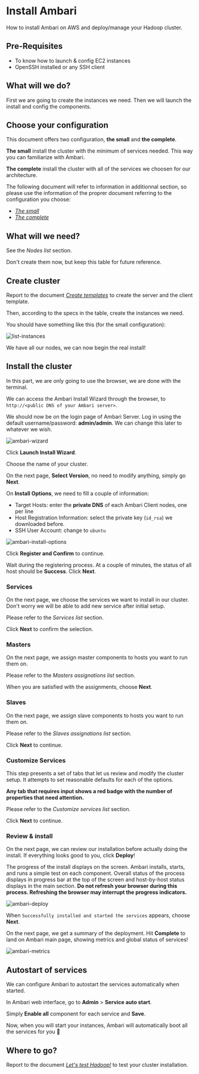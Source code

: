 # Install Ambari

How to install Ambari on AWS and deploy/manage your Hadoop cluster.

## Pre-Requisites

- To know how to launch & config EC2 instances
- OpenSSH installed or any SSH client

## What will we do?

First we are going to create the instances we need. Then we will launch the install and config the components.

## Choose your configuration

This document offers two configuration, **the small** and **the complete**.

**The small** install the cluster with the minimum of services needed. This way you can familiarize with Ambari.

**The complete** install the cluster with all of the services we choosen for our architecture.

The following document will refer to information in additionnal section, so please use the information of the proprer document referring to the configuration you choose:

- [_The small_](./small_install.md)
- [_The complete_](./complete_install.md)

## What will we need?

See the _Nodes list_ section.

Don't create them now, but keep this table for future reference.

## Create cluster

Report to the document [_Create templates_](./create_templates.md) to create the server and the client template.

Then, according to the specs in the table, create the instances we need.

You should have something like this (for the small configuration):

![list-instances](img/list-instances.png)

We have all our nodes, we can now begin the real install!

## Install the cluster

In this part, we are only going to use the browser, we are done with the terminal.

We can access the Ambari Install Wizard through the browser, to `http://<public DNS of your Ambari server>`.

We should now be on the login page of Ambari Server. Log in using the default username/password: **admin/admin**. We can change this later to whatever we wish.

![ambari-wizard](img/ambari-wizard.png)

Click **Launch Install Wizard**.

Choose the name of your cluster.

On the next page, **Select Version**, no need to modify anything, simply go **Next**.

On **Install Options**, we need to fill a couple of information:

- Target Hosts: enter the **private DNS** of each Ambari Client nodes, one per line
- Host Registration Information: select the private key (`id_rsa`) we downloaded before.
- SSH User Account: change to `ubuntu`

![ambari-install-options](img/ambari-install-options.png)

Click **Register and Confirm** to continue.

Wait during the registering process. At a couple of minutes, the status of all host should be **Success**. Click **Next**.

### Services

On the next page, we choose the services we want to install in our cluster. Don't worry we will be able to add new service after initial setup. 

Please refer to the _Services list_ section.

Click **Next** to confirm the selection.

### Masters

On the next page, we assign master components to hosts you want to run them on.

Please refer to the _Masters assignations list_ section.

When you are satisfied with the assignments, choose **Next**.

### Slaves

On the next page, we assign slave components to hosts you want to run them on.

Please refer to the _Slaves assignations list_ section.

Click **Next** to continue.

### Customize Services

This step presents a set of tabs that let us review and modify the cluster setup. It attempts to set reasonable defaults for each of the options.

**Any tab that requires input shows a red badge with the number of properties that need attention.**

Please refer to the _Customize services list_ section.

Click **Next** to continue.

### Review & install

On the next page, we can review our installation before actually doing the install. If everything looks good to you, click **Deploy**!

The progress of the install displays on the screen. Ambari installs, starts, and runs a simple test on each component. Overall status of the process displays in progress bar at the top of the screen and host-by-host status displays in the main section. **Do not refresh your browser during this process. Refreshing the browser may interrupt the progress indicators.**

![ambari-deploy](img/ambari-deploy.png)

When `Successfully installed and started the services` appears, choose **Next**.

On the next page, we get a summary of the deployment. Hit **Complete** to land on Ambari main page, showing metrics and global status of services!

![ambari-metrics](img/ambari-metrics.png)

## Autostart of services

We can configure Ambari to autostart the services automatically when started.

In Ambari web interface, go to **Admin** > **Service auto start**.

Simply **Enable all** component for each service and **Save**.

Now, when you will start your instances, Ambari will automatically boot all the services for you :tada:

## Where to go?

Report to the document [_Let's test Hadoop!_](./hadoop_test.md) to test your cluster installation.
